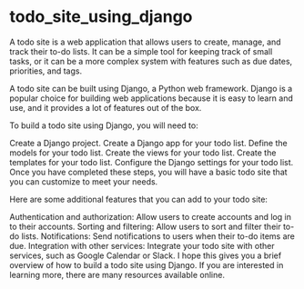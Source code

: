 # todo_site_using_django
A todo site is a web application that allows users to create, manage, and track their to-do lists. It can be a simple tool for keeping track of small tasks, or it can be a more complex system with features such as due dates, priorities, and tags.

A todo site can be built using Django, a Python web framework. Django is a popular choice for building web applications because it is easy to learn and use, and it provides a lot of features out of the box.

To build a todo site using Django, you will need to:

Create a Django project.
Create a Django app for your todo list.
Define the models for your todo list.
Create the views for your todo list.
Create the templates for your todo list.
Configure the Django settings for your todo list.
Once you have completed these steps, you will have a basic todo site that you can customize to meet your needs.

Here are some additional features that you can add to your todo site:

Authentication and authorization: Allow users to create accounts and log in to their accounts.
Sorting and filtering: Allow users to sort and filter their to-do lists.
Notifications: Send notifications to users when their to-do items are due.
Integration with other services: Integrate your todo site with other services, such as Google Calendar or Slack.
I hope this gives you a brief overview of how to build a todo site using Django. If you are interested in learning more, there are many resources available online.

